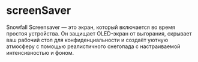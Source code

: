 # screenSaver
Snowfall Screensaver — это экран, который включается во время простоя устройства. Он защищает OLED-экран от выгорания, скрывает ваш рабочий стол для конфиденциальности и создаёт уютную атмосферу с помощью реалистичного снегопада с настраиваемой интенсивностью и фоном.
